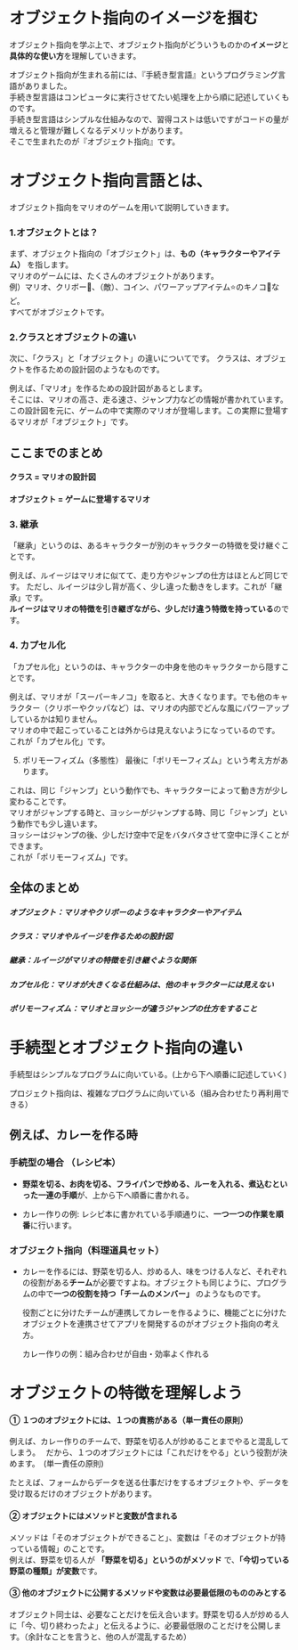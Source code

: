 # オブジェクト指向のイメージを掴む 
オブジェクト指向を学ぶ上で、オブジェクト指向がどういうものかの**イメージ**と**具体的な使い方**を理解していきます。    


オブジェクト指向が生まれる前には、『手続き型言語』というプログラミング言語がありました。  
手続き型言語はコンピュータに実行させてたい処理を上から順に記述していくものです。  
手続き型言語はシンプルな仕組みなので、習得コストは低いですがコードの量が増えると管理が難しくなるデメリットがあります。  
そこで生まれたのが『オブジェクト指向』です。  

# オブジェクト指向言語とは、  

オブジェクト指向をマリオのゲームを用いて説明していきます。  
### 1.オブジェクトとは？  

まず、オブジェクト指向の「オブジェクト」は、**もの（キャラクターやアイテム）** を指します。  
マリオのゲームには、たくさんのオブジェクトがあります。  
例）マリオ、クリボー🌰、（敵）、コイン、パワーアップアイテム⭐️のキノコ🍄など。  
すべてがオブジェクトです。 


### 2.クラスとオブジェクトの違い 

次に、「クラス」と「オブジェクト」の違いについてです。 クラスは、オブジェクトを作るための設計図のようなものです。

例えば、「マリオ」を作るための設計図があるとします。  
そこには、マリオの高さ、走る速さ、ジャンプ力などの情報が書かれています。  
この設計図を元に、ゲームの中で実際のマリオが登場します。この実際に登場するマリオが「オブジェクト」です。 


## ここまでのまとめ
#### クラス = マリオの設計図 

#### オブジェクト = ゲームに登場するマリオ
### 3. 継承
「継承」というのは、あるキャラクターが別のキャラクターの特徴を受け継ぐことです。

例えば、ルイージはマリオに似てて、走り方やジャンプの仕方はほとんど同じです。 
ただし、ルイージは少し背が高く、少し違った動きをします。これが「継承」です。  
**ルイージはマリオの特徴を引き継ぎながら、少しだけ違う特徴を持っている**のです。

### 4. カプセル化
「カプセル化」というのは、キャラクターの中身を他のキャラクターから隠すことです。

例えば、マリオが「スーパーキノコ」を取ると、大きくなります。でも他のキャラクター（クリボーやクッパなど）は、マリオの内部でどんな風にパワーアップしているかは知りません。  
マリオの中で起こっていることは外からは見えないようになっているのです。  
これが「カプセル化」です。

5. ポリモーフィズム（多態性）
最後に「ポリモーフィズム」という考え方があります。

これは、同じ「ジャンプ」という動作でも、キャラクターによって動き方が少し変わることです。  
マリオがジャンプする時と、ヨッシーがジャンプする時、同じ「ジャンプ」という動作でも少し違います。  
ヨッシーはジャンプの後、少しだけ空中で足をバタバタさせて空中に浮くことができます。  
これが「ポリモーフィズム」です。

## 全体のまとめ
##### オブジェクト：マリオやクリボーのようなキャラクターやアイテム  

##### クラス：マリオやルイージを作るための設計図  

##### 継承：ルイージがマリオの特徴を引き継ぐような関係  

##### カプセル化：マリオが大きくなる仕組みは、他のキャラクターには見えない  

##### ポリモーフィズム：マリオとヨッシーが違うジャンプの仕方をすること  


  
# 手続型とオブジェクト指向の違い

手続型はシンプルなプログラムに向いている。(上から下へ順番に記述していく)　 

プロジェクト指向は、複雑なプログラムに向いている（組み合わせたり再利用できる）    

## 例えば、カレーを作る時  
### 手続型の場合 （レシピ本）
- **野菜を切る、お肉を切る、フライパンで炒める、ルーを入れる、煮込むといった一連の手順**が、上から下へ順番に書かれる。
  
 - カレー作りの例: レシピ本に書かれている手順通りに、**一つ一つの作業を順番**に行います。


  ### オブジェクト指向（料理道具セット）
 - カレーを作るには、野菜を切る人、炒める人、味をつける人など、それぞれの役割がある**チーム**が必要ですよね。オブジェクトも同じように、プログラムの中で**一つの役割を持つ「チームのメンバー」** のようなものです。

   役割ごとに分けたチームが連携してカレーを作るように、機能ごとに分けたオブジェクトを連携させてアプリを開発するのがオブジェクト指向の考え方。

     カレー作りの例：組み合わせが自由・効率よく作れる



# オブジェクトの特徴を理解しよう
#### ① １つのオブジェクトには、１つの責務がある（単一責任の原則） 
例えば、カレー作りのチームで、野菜を切る人が炒めることまでやると混乱してしまう。　
だから、１つのオブジェクトには「これだけをやる」という役割が決めます。　(単一責任の原則)

たとえば、フォームからデータを送る仕事だけをするオブジェクトや、データを受け取るだけのオブジェクトがあります。
#### ② オブジェクトにはメソッドと変数が含まれる  　
メソッドは「そのオブジェクトができること」、変数は「そのオブジェクトが持っている情報」のことです。  
例えば、野菜を切る人が **「野菜を切る」というのがメソッド** で、**「今切っている野菜の種類」が変数**です。


#### ③ 他のオブジェクトに公開するメソッドや変数は必要最低限のもののみとする  

オブジェクト同士は、必要なことだけを伝え合います。野菜を切る人が炒める人に「今、切り終わったよ」と伝えるように、必要最低限のことだけを公開します。（余計なことを言うと、他の人が混乱するため）



